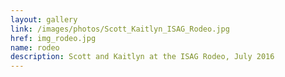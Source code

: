 ```yaml
---
layout: gallery
link: /images/photos/Scott_Kaitlyn_ISAG_Rodeo.jpg
href: img_rodeo.jpg
name: rodeo 
description: Scott and Kaitlyn at the ISAG Rodeo, July 2016
---
```


